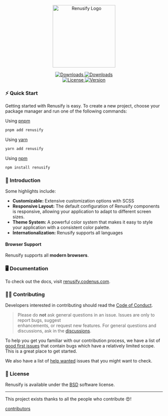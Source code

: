 <p align="center">  
  <a href="https://renusify.codenus.com" target="_blank">  
    <img alt="Renusify Logo" width="200" src="https://renusify.codenus.com/logo.jpg">  
  </a>  
</p>  

<p align="center">  
  <a href="https://www.npmjs.com/package/renusify">  
    <img src="https://img.shields.io/npm/dt/renusify.svg" alt="Downloads">  
  </a>  
  <a href="https://www.npmjs.com/package/renusify">  
    <img src="https://img.shields.io/npm/dm/renusify.svg" alt="Downloads">  
  </a>  
  <br>  
  <a href="https://github.com/kak-smko/renusify/blob/master/LICENSE.md">  
    <img src="https://img.shields.io/npm/l/renusify.svg" alt="License">  
  </a>  
  <a href="https://www.npmjs.com/package/renusify">  
    <img src="https://img.shields.io/npm/v/renusify.svg" alt="Version">  
  </a>  
</p>  

### ⚡ Quick Start

Getting started with Renusify is easy. To create a new project, choose your package manager and run one of the following
commands:

Using [pnpm](https://pnpm.io/)

```bash  
pnpm add renusify
```  

Using [yarn](https://yarnpkg.com/)

```bash  
yarn add renusify
```  

Using [npm](https://npmjs.com/)

```bash  
npm install renusify
```  

### 🚀 Introduction

Some highlights include:

- **Customizable:** Extensive customization options with SCSS
- **Responsive Layout:** The default configuration of Renusify components is responsive, allowing your application to
  adapt to different screen sizes.
- **Theme System:** A powerful color system that makes it easy to style your application with a consistent color
  palette.
- **Internationalization:**  Renusify supports all languages

#### Browser Support

Renusify supports all **modern browsers**.

### 🖥️ Documentation

To check out the docs, visit [renusify.codenus.com](https://renusify.codenus.com).

### 💁‍♂️ Contributing

Developers interested in contributing should read the [Code of Conduct](./CODE_OF_CONDUCT.md).

> Please do **not** ask general questions in an issue. Issues are only to report bugs, suggest  
> enhancements, or request new features. For general questions and discussions, ask in
> the [discussions](https://github.com/kak-smko/renusify/discussions).

To help you get you familiar with our contribution process, we have a list
of [good first issues](https://github.com/kak-smko/renusify/labels/good%20first%20issue) that contain bugs which have a
relatively limited scope. This is a great place to get started.

We also have a list of [help wanted](https://github.com/kak-smko/renusify/labels/help%20wanted) issues that you might
want to check.

### 📑 License

Renusify is available under the [BSD](./LICENSE) software license.

  
----  

This project exists thanks to all the people who contribute 😍!

<a href="https://github.com/kak-smko/renusify/graphs/contributors" target="_blank">contributors</a>